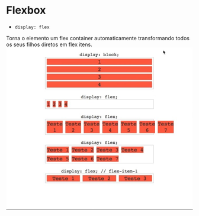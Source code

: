 #  Flexbox
- `display: flex`

 Torna o elemento um flex container automaticamente transformando todos os seus filhos diretos em flex itens.
 ![](../../.github/flex-container.jpeg)